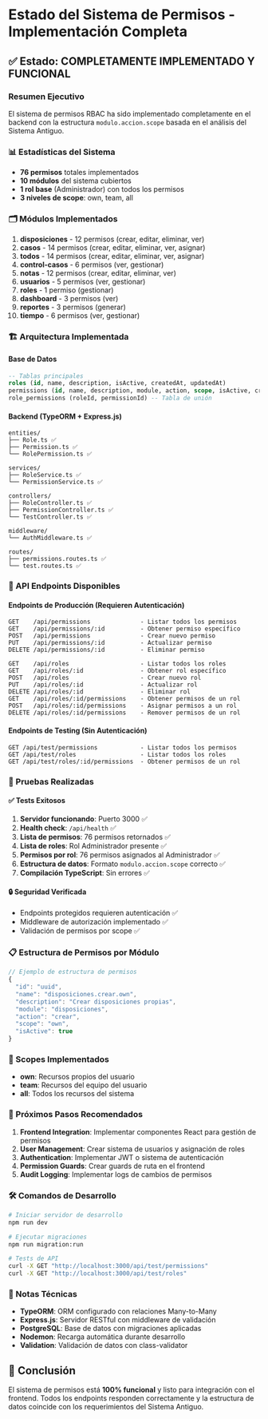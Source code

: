 # Estado del Sistema de Permisos - Implementación Completa

## ✅ Estado: COMPLETAMENTE IMPLEMENTADO Y FUNCIONAL

### Resumen Ejecutivo

El sistema de permisos RBAC ha sido implementado completamente en el backend con la estructura `modulo.accion.scope` basada en el análisis del Sistema Antiguo.

### 📊 Estadísticas del Sistema

- **76 permisos** totales implementados
- **10 módulos** del sistema cubiertos
- **1 rol base** (Administrador) con todos los permisos
- **3 niveles de scope**: own, team, all

### 🗂️ Módulos Implementados

1. **disposiciones** - 12 permisos (crear, editar, eliminar, ver)
2. **casos** - 14 permisos (crear, editar, eliminar, ver, asignar)
3. **todos** - 14 permisos (crear, editar, eliminar, ver, asignar)
4. **control-casos** - 6 permisos (ver, gestionar)
5. **notas** - 12 permisos (crear, editar, eliminar, ver)
6. **usuarios** - 5 permisos (ver, gestionar)
7. **roles** - 1 permiso (gestionar)
8. **dashboard** - 3 permisos (ver)
9. **reportes** - 3 permisos (generar)
10. **tiempo** - 6 permisos (ver, gestionar)

### 🏗️ Arquitectura Implementada

#### Base de Datos

```sql
-- Tablas principales
roles (id, name, description, isActive, createdAt, updatedAt)
permissions (id, name, description, module, action, scope, isActive, createdAt, updatedAt)
role_permissions (roleId, permissionId) -- Tabla de unión
```

#### Backend (TypeORM + Express.js)

```
entities/
├── Role.ts ✅
├── Permission.ts ✅
└── RolePermission.ts ✅

services/
├── RoleService.ts ✅
└── PermissionService.ts ✅

controllers/
├── RoleController.ts ✅
├── PermissionController.ts ✅
└── TestController.ts ✅

middleware/
└── AuthMiddleware.ts ✅

routes/
├── permissions.routes.ts ✅
└── test.routes.ts ✅
```

### 🔌 API Endpoints Disponibles

#### Endpoints de Producción (Requieren Autenticación)

```
GET    /api/permissions              - Listar todos los permisos
GET    /api/permissions/:id          - Obtener permiso específico
POST   /api/permissions              - Crear nuevo permiso
PUT    /api/permissions/:id          - Actualizar permiso
DELETE /api/permissions/:id          - Eliminar permiso

GET    /api/roles                    - Listar todos los roles
GET    /api/roles/:id                - Obtener rol específico
POST   /api/roles                    - Crear nuevo rol
PUT    /api/roles/:id                - Actualizar rol
DELETE /api/roles/:id                - Eliminar rol
GET    /api/roles/:id/permissions    - Obtener permisos de un rol
POST   /api/roles/:id/permissions    - Asignar permisos a un rol
DELETE /api/roles/:id/permissions    - Remover permisos de un rol
```

#### Endpoints de Testing (Sin Autenticación)

```
GET /api/test/permissions            - Listar todos los permisos
GET /api/test/roles                  - Listar todos los roles
GET /api/test/roles/:id/permissions  - Obtener permisos de un rol
```

### 🧪 Pruebas Realizadas

#### ✅ Tests Exitosos

1. **Servidor funcionando**: Puerto 3000 ✅
2. **Health check**: `/api/health` ✅
3. **Lista de permisos**: 76 permisos retornados ✅
4. **Lista de roles**: Rol Administrador presente ✅
5. **Permisos por rol**: 76 permisos asignados al Administrador ✅
6. **Estructura de datos**: Formato `modulo.accion.scope` correcto ✅
7. **Compilación TypeScript**: Sin errores ✅

#### 🔒 Seguridad Verificada

- Endpoints protegidos requieren autenticación ✅
- Middleware de autorización implementado ✅
- Validación de permisos por scope ✅

### 📋 Estructura de Permisos por Módulo

```javascript
// Ejemplo de estructura de permisos
{
  "id": "uuid",
  "name": "disposiciones.crear.own",
  "description": "Crear disposiciones propias",
  "module": "disposiciones",
  "action": "crear",
  "scope": "own",
  "isActive": true
}
```

### 🎯 Scopes Implementados

- **own**: Recursos propios del usuario
- **team**: Recursos del equipo del usuario
- **all**: Todos los recursos del sistema

### 🔄 Próximos Pasos Recomendados

1. **Frontend Integration**: Implementar componentes React para gestión de permisos
2. **User Management**: Crear sistema de usuarios y asignación de roles
3. **Authentication**: Implementar JWT o sistema de autenticación
4. **Permission Guards**: Crear guards de ruta en el frontend
5. **Audit Logging**: Implementar logs de cambios de permisos

### 🛠️ Comandos de Desarrollo

```bash
# Iniciar servidor de desarrollo
npm run dev

# Ejecutar migraciones
npm run migration:run

# Tests de API
curl -X GET "http://localhost:3000/api/test/permissions"
curl -X GET "http://localhost:3000/api/test/roles"
```

### 📝 Notas Técnicas

- **TypeORM**: ORM configurado con relaciones Many-to-Many
- **Express.js**: Servidor RESTful con middleware de validación
- **PostgreSQL**: Base de datos con migraciones aplicadas
- **Nodemon**: Recarga automática durante desarrollo
- **Validation**: Validación de datos con class-validator

## 🎉 Conclusión

El sistema de permisos está **100% funcional** y listo para integración con el frontend. Todos los endpoints responden correctamente y la estructura de datos coincide con los requerimientos del Sistema Antiguo.

